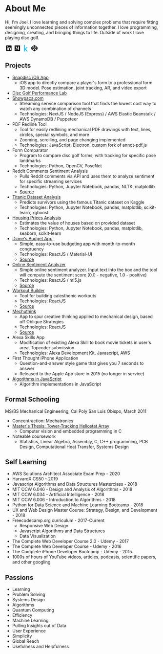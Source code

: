 # About Me

Hi, I'm Joel. I love learning and solving complex problems that require fitting seemingly unconnected pieces of information together. I love programming, designing, creating, and bringing things to life. Outside of work I love playing disc golf.

[<img src="https://github.com/joelmasters/about-me/blob/master/linkedin-box-fill.png" target="_blank">](https://www.linkedin.com/in/joelmasters) [<img src="https://github.com/joelmasters/about-me/blob/master/medium-fill.png" target="_blank">](https://joelmasters.medium.com) [<img src="https://github.com/joelmasters/about-me/blob/master/kaggle-logo.png">](https://www.kaggle.com/joelmasters) [<img src="https://github.com/joelmasters/about-me/blob/master/codepen-fill.png" target="_blank">](https://www.codepen.io/joelmasters)

## Projects
- [Snapdisc iOS App](https://apps.apple.com/us/app/snapdisc/id6471839863)
    - iOS app to directly compare a player's form to a professional form 3D model. Pose estimation, joint tracking, AR, and video export
- [Disc Golf Performance Lab](https://www.discgolfperformancelab.com)
- [Showpaca.com](https://showpaca.com)
    - Streaming service comparison tool that finds the lowest cost way to watch any combination of channels
    - Technologies: NextJS / NodeJS (Express) / AWS Elastic Beanstalk / AWS DynamoDB / Puppeteer
- PDF Redline Tool
    - Tool for easily redlining mechanical PDF drawings with text, lines, circles, special symbols, and more
    - Zooming, scrolling, and page changing implemented
    - Technologies: JavaScript, Electron, custom fork of annot-pdf.js
- Form Comparator
    - Program to compare disc golf forms, with tracking for specific pose landmarks
    - Technologies: Python, OpenCV, PoseNet 
- Reddit Comments Sentiment Analysis
    - Pulls Reddit comments via API and uses them to analyze sentiment for specific streaming services
    - Technologies: Python, Jupyter Notebook, pandas, NLTK, matplotlib
    - [Source](https://github.com/joelmasters/showpaca-sentiment-analysis)
- [Titanic Dataset Analysis](https://www.kaggle.com/joelmasters/titanic-analysis)
    - Predicts survivors using the famous Titanic dataset on Kaggle
    - Technologies: Python, Jupyter Notebook, pandas, matplotlib, scikit-learn, xgboost
- [Housing Prices Analysis](https://www.kaggle.com/joelmasters/housing-prices-kernel)
    - Estimates the value of houses based on provided dataset
    - Technologies: Python, Jupyter Notebook, pandas, matplotlib, seaborn, scikit-learn
- [Diane's Budget App](https://joelmasters.github.io/dianes-budget-app)
    - Simple, easy-to-use budgeting app with month-to-month congruency
    - Technologies: ReactJS / Material-UI
    - [Source](https://github.com/joelmasters/dianes-budget-app)
- [Online Sentiment Analyzer](https://5fb5f7ade73ced65c15ebb9d--nifty-mestorf-ed06ab.netlify.app/)
    - Simple online sentiment analyzer. Input text into the box and the tool will compute the sentiment score (0.0 - negative, 1.0 - positive)
    - Technologies: ReactJS / ml5.js
    - [Source](https://github.com/joelmasters/sentiment-analyzer)
- [Workout Builder](https://joelmasters.github.io/workout-builder)
    - Tool for building calesthenic workouts
    - Technologies: ReactJS
    - [Source](https://github.com/joelmasters/workout-builder)
- [Mechuthink](https://joelmasters.github.io/mechuthink/)
    - App to spur creative thinking applied to mechanical design, based off Oblique Strategies
    - Technologies: ReactJS
    - [Source](https://github.com/joelmasters/mechuthink)
- Alexa Skills App
    - Modification of existing Alexa Skill to book movie tickets in user's area, Topcoder submission
    - Technologies: Alexa Development Kit, Javascript, AWS
- First Thought iPhone Application
    - Question-and-answer style game that gives you 7 seconds to answer
    - Released to the Apple App store in 2015 (no longer in service)
- [Algorithms in JavaScript](https://github.com/joelmasters/algorithmsInJS)
    - Algorithm implementations in JavaScript

## Formal Schooling
MS/BS Mechanical Engineering, Cal Poly San Luis Obispo, March 2011
- Concentraction: Mechatronics
- [Master's Thesis: Tower-Tracking Heliostat Array](https://digitalcommons.calpoly.edu/cgi/viewcontent.cgi?article=1507&context=theses)
    - Computer vision and embedded programming in C
- Noteable coursework
    - Statistics, Linear Algebra, Assembly, C, C++ programming, PCB Design, Computational Heat Transfer, Systems Design

## Self Learning
- AWS Solutions Architect Associate Exam Prep - 2020
- HarvardX CS50 - 2019
- Javascript Algorithms and Data Structures Masterclass - 2018
- MIT OCW 6.046 - Design and Analysis of Algorithms - 2018
- MIT OCW 6.034 - Artificial Intelligence - 2018
- MIT OCW 6.006 - Introduction to Algorithms - 2018  
- Python for Data Science and Machine Learning Bootcamp - 2018
- UX and Web Design Master Course: Strategy, Design, and Development - 2018
- Freecodecamp.org curriculum - 2017-Current
    - Responsive Web Design
    - Javascript Algorithms and Data Structures
    - Data Visualization
- The Complete Web Developer Course 2.0 - Udemy - 2017
- The Complete Web Developer Course - Udemy - 2016
- The Complete iPhone Developer Bootcamp - Udemy - 2015
- 1000s of hours of YouTube videos, articles, podcasts, scientific papers, and other googling

## Passions
- Learning
- Problem Solving
- Systems Design
- Algorithms
- Quantum Computing
- Efficiency
- Machine Learning
- Pulling Insights out of Data
- User Experience
- Simplicity
- Global Reach
- Usefulness and Helpfulness


